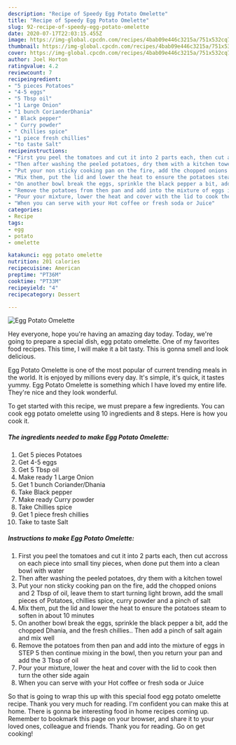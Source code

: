 ```yaml
---
description: "Recipe of Speedy Egg Potato Omelette"
title: "Recipe of Speedy Egg Potato Omelette"
slug: 92-recipe-of-speedy-egg-potato-omelette
date: 2020-07-17T22:03:15.455Z
image: https://img-global.cpcdn.com/recipes/4bab09e446c3215a/751x532cq70/egg-potato-omelette-recipe-main-photo.jpg
thumbnail: https://img-global.cpcdn.com/recipes/4bab09e446c3215a/751x532cq70/egg-potato-omelette-recipe-main-photo.jpg
cover: https://img-global.cpcdn.com/recipes/4bab09e446c3215a/751x532cq70/egg-potato-omelette-recipe-main-photo.jpg
author: Joel Horton
ratingvalue: 4.2
reviewcount: 7
recipeingredient:
- "5 pieces Potatoes"
- "4-5 eggs"
- "5 Tbsp oil"
- "1 Large Onion"
- "1 bunch CorianderDhania"
- " Black pepper"
- " Curry powder"
- " Chillies spice"
- "1 piece fresh chillies"
- "to taste Salt"
recipeinstructions:
- "First you peel the tomatoes and cut it into 2 parts each, then cut accross on each piece into small tiny pieces, when done put them into a clean bowl with water"
- "Then after washing the peeled potatoes, dry them with a kitchen towel"
- "Put your non sticky cooking pan on the fire, add the chopped onions and 2 Tbsp of oil, leave them to start turning light brown, add the small pieces of Potatoes, chillies spice, curry powder and a pinch of salt"
- "Mix them, put the lid and lower the heat to ensure the potatoes steam to soften in about 10 minutes"
- "On another bowl break the eggs, sprinkle the black pepper a bit, add the chopped Dhania, and the fresh chillies.. Then add a pinch of salt again and mix well"
- "Remove the potatoes from then pan and add into the mixture of eggs in STEP 5 then continue mixing in the bowl, then you return your pan and add the 3 Tbsp of oil"
- "Pour your mixture, lower the heat and cover with the lid to cook then turn the other side again"
- "When you can serve with your Hot coffee or fresh soda or Juice"
categories:
- Recipe
tags:
- egg
- potato
- omelette

katakunci: egg potato omelette 
nutrition: 201 calories
recipecuisine: American
preptime: "PT36M"
cooktime: "PT33M"
recipeyield: "4"
recipecategory: Dessert

---
```



![Egg Potato Omelette](https://img-global.cpcdn.com/recipes/4bab09e446c3215a/751x532cq70/egg-potato-omelette-recipe-main-photo.jpg)

Hey everyone, hope you're having an amazing day today. Today, we're going to prepare a special dish, egg potato omelette. One of my favorites food recipes. This time, I will make it a bit tasty. This is gonna smell and look delicious.



Egg Potato Omelette is one of the most popular of current trending meals in the world. It is enjoyed by millions every day. It's simple, it's quick, it tastes yummy. Egg Potato Omelette is something which I have loved my entire life. They're nice and they look wonderful.


To get started with this recipe, we must prepare a few ingredients. You can cook egg potato omelette using 10 ingredients and 8 steps. Here is how you cook it.

<!--inarticleads1-->

##### The ingredients needed to make Egg Potato Omelette:

1. Get 5 pieces Potatoes
1. Get 4-5 eggs
1. Get 5 Tbsp oil
1. Make ready 1 Large Onion
1. Get 1 bunch Coriander/Dhania
1. Take  Black pepper
1. Make ready  Curry powder
1. Take  Chillies spice
1. Get 1 piece fresh chillies
1. Take to taste Salt




<!--inarticleads2-->

##### Instructions to make Egg Potato Omelette:

1. First you peel the tomatoes and cut it into 2 parts each, then cut accross on each piece into small tiny pieces, when done put them into a clean bowl with water
1. Then after washing the peeled potatoes, dry them with a kitchen towel
1. Put your non sticky cooking pan on the fire, add the chopped onions and 2 Tbsp of oil, leave them to start turning light brown, add the small pieces of Potatoes, chillies spice, curry powder and a pinch of salt
1. Mix them, put the lid and lower the heat to ensure the potatoes steam to soften in about 10 minutes
1. On another bowl break the eggs, sprinkle the black pepper a bit, add the chopped Dhania, and the fresh chillies.. Then add a pinch of salt again and mix well
1. Remove the potatoes from then pan and add into the mixture of eggs in STEP 5 then continue mixing in the bowl, then you return your pan and add the 3 Tbsp of oil
1. Pour your mixture, lower the heat and cover with the lid to cook then turn the other side again
1. When you can serve with your Hot coffee or fresh soda or Juice




So that is going to wrap this up with this special food egg potato omelette recipe. Thank you very much for reading. I'm confident you can make this at home. There is gonna be interesting food in home recipes coming up. Remember to bookmark this page on your browser, and share it to your loved ones, colleague and friends. Thank you for reading. Go on get cooking!

